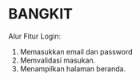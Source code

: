 # BANGKIT

Alur Fitur Login:
1. Memasukkan email dan password
2. Memvalidasi masukan.
3. Menampilkan halaman beranda.

